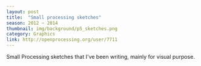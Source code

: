 ```yaml
---
layout: post
title:  "Small processing sketches"
season: 2012 ~ 2014
thumbnail: img/background/p5_sketches.png
category: Graphics
link: http://openprocessing.org/user/7711
---
```


Small Processing sketches that I've been writing, mainly for visual purpose.